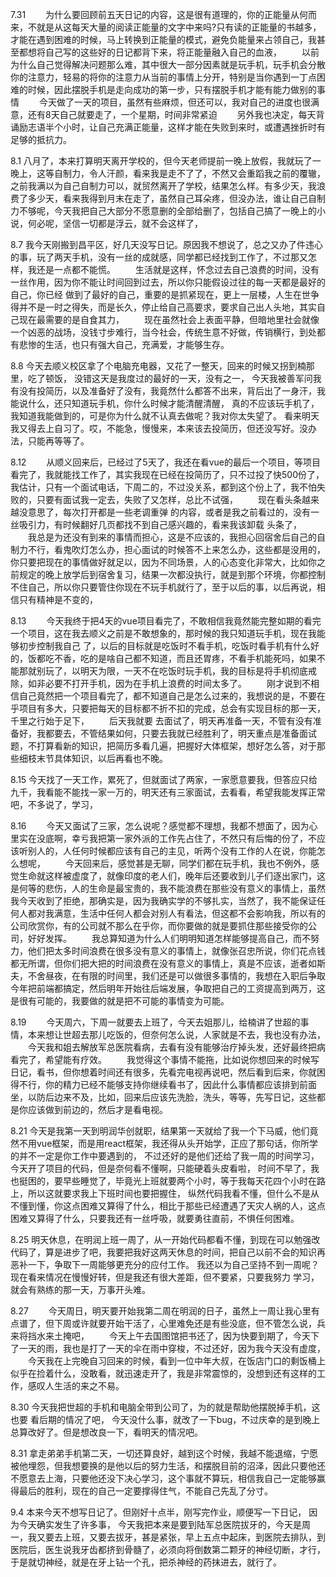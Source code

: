 7.31
　　为什么要回顾前五天日记的内容，这是很有道理的，你的正能量从何而来，不就是从这每天大量的阅读正能量的文字中来吗?只有读的正能量的书越多，才能在遇到困难的时候，马上转换到正能量的模式，避免负能量来占领自己，我甚至都想将自己写的这些好的日记都背下来，将正能量融入自己的血液，
　　以前为什么自己觉得解决问题那么难，其中很大一部分因素就是玩手机，玩手机会分散你的注意力，轻易的将你的注意力从当前的事情上分开，特别是当你遇到一丁点困难的时候，因此摆脱手机是走向成功的第一步，只有摆脱手机才能有能力做别的事情
　　今天做了一天的项目，虽然有些麻烦，但还可以，我对自己的进度也很满意，还有8天自己就要走了，一个星期，时间非常紧迫
　　另外我也决定，每天背诵励志语半个小时，让自己充满正能量，这样才能在失败到来时，或遭遇挫折时有足够的抵抗力。

8.1
八月了，本来打算明天离开学校的，但今天老师提前一晚上放假，我就玩了一晚上，这等自制力，令人汗颜，看来我是走不了了，不然又会重蹈我之前的覆辙，之前我满以为自己自制力可以，就贸然离开了学校，结果怎么样。有多少天，我浪费了多少天，看来我得到月末在走了，虽然自己耳朵疼，但没办法，谁让自己自制力不够呢，今天我把自己大部分不愿意删的全部给删了，包括自己搞了一晚上的小说，何必呢，坚信一切都是浮云，就不会这样了，

8.7
我今天刚搬到昌平区，好几天没写日记。原因我不想说了，总之又办了件违心的事，玩了两天手机，没有一丝的成就感，同学都已经找到工作了，不过那又怎样，我还是一点都不能慌。
　　生活就是这样，怀念过去自己浪费的时间，没有一丝作用，因为你不能让时间回到过去，所以你只能假设过往的每一天都是最好的自己，你已经 做到了最好的自己，重要的是抓紧现在，更上一层楼，人生在世争得并不是一时之得失，而是长久，停止给自己高要求，要求自己出人头地，其实自己现在最需要的是自食其力，
　　现在虽然社会上表面平静，但暗地里社会就像一个凶恶的战场，没钱寸步难行，当今社会，传统生意不好做，传销横行，到处都有悲惨的生活，也只有强大自己，充满爱，才能够生存。

8.8
今天去顺义校区拿了个电脑充电器，又花了一整天，回来的时候又拐到楠那里，吃了顿饭，
没错这天是我度过的最好的一天，没有之一，
今天我被善军问我有没有投简历，以及准备好了没有，我竟然什么都答不出来，背后出了一身汗，我能说什么，还只知道玩手机，你什么时候才能清醒清醒，
真的不应该玩手机了，我知道我能做到的，可是你为什么就不认真去做呢？我对你太失望了。
看来明天我又得去上自习了。哎，不能急，慢慢来，本来该去投简历，但还没写好。没办法，只能再等等了。


8.12
　　从顺义回来后，已经过了5天了，我还在看vue的最后一个项目，等项目看完了，我就能找工作了，其实我现在已经在投简历了，只不过投了快500份了，我估计，只有一个面试电话，下周二的，不过没关系，都到这个份上了，我不怕失败的，只要有面试我一定去，失败了又怎样，总比不试强，
　　现在看头条越来越没意思了，每次打开都是一些老调重弹 的内容，或者是我之前看过的，没有一丝吸引力，有时候翻好几页都找不到自己感兴趣的，看来我该卸载 头条了，
　　我总是为还没有到来的事情而担心，这是不应该的，我担心回宿舍后自己的自制力不行，看鬼吹灯怎么办，担心面试的时候答不上来怎么办，这些都是没用的，你只要把现在的事情做好就足以，因为不同场景，人的心态变化非常大，比如你之前规定的晚上放学后到宿舍复习，结果一次都没执行，就是到那个环境，你都控制不住自己，所以你只要管住你现在不玩手机就行了，至于以后的事，以后再说，相信只有精神是不变的，

8.13
　　今天我终于把4天的vue项目看完了，不敢相信我竟然能完整如期的看完一个项目，这在我去顺义之前是不敢想象的，那时候的我只知道玩手机，现在我能够初步控制我自己 了，以后的目标就是吃饭时不看手机，吃饭时看手机有什么好的，饭都吃不香，吃的是啥自己都不知道，而且还胃疼，不看手机能死吗，如果不能那就别玩了，以明天为限，一天不在吃饭时玩手机，我的目标是将手机彻底戒除，如非必要不打开手机，因为在手机上浪费的时间太多了。
　　刚才说到不相信自己竟然把一个项目看完了，都不知道自己是怎么过来的，我想说的是，不要在乎项目有多大，只要把每天的目标都不折不扣的完成，总会有实现目标的那一天，千里之行始于足下，
　　后天我就要 去面试了，明天再准备一天，不管有没有准备好，我都要去，不管结果如何，只要去我就已经胜利了，明天重点是准备面试题，不打算看新的知识，把简历多看几遍，把握好大体框架，想好怎么答，对于那些细枝末节具体知识，以后再看也不晚。

8.15
今天找了一天工作，累死了，但就面试了两家，一家愿意要我，但答应只给九千，我看能不能找一家一万的，明天还有三家面试，去看看，希望我能发挥正常吧，不多说了，学习，

8.16
　　今天又面试了三家，怎么说呢？感觉都不理想，我都不想面了，因为心里实在没底啊，幸亏我把第一家外派的工作先占住了，不然只有后悔的份了，不应该听别人的，人任何时候都应该有自己的主见，听两个没有工作的人在说，你能怎么想呢，
　　今天回来后，感觉甚是无聊，同学们都在玩手机，我也不例外，感觉生命就这样被虚度了，就像印度的老人们，晚年后还要收到儿子们逐出家门，这是何等的悲伤，人的生命是最宝贵的，我不能浪费在那些没有意义的事情上，虽然我今天收到了拒绝，那确实是，因为我确实学的不够扎实，当然了，我不能保证任何人都对我满意，生活中任何人都会对别人有看法，但这都不会影响我，所以有的公司欣赏你，有的公司就不那么在乎你，而你要做的就是要抓住那些接受你的公司，好好发挥。
　　我总算知道为什么人们明明知道怎样能够提高自己，而不努力，他们把太多时间浪费在很多没有意义的事情上，就像张召忠所说，你们花点钱都无所谓，但你们把大把的时间浪费在没有意义的事情上，真是不应该，逝者如斯夫，不舍昼夜，在有限的时间里，我们还是可以做很多事情的，我想在入职后争取今年把前端都搞定，然后明年开始往后端发展，争取把自己的工资提高到两万，这是很有可能的，我要做的就是把不可能的事情变为可能。

8.19
　　今天周六，下周一就要去上班了，今天去姐那儿，给楠讲了世超的事情，本来想让世超去那儿吃饭的，但奈何怎么说，人家就是不去，我也没有办法，
　　今天我和姐去解放军总医院看病，去看有没有能够治疗掉头发，还好最终把病看完了，希望能有疗效。
　　我觉得这个事情不能拖，比如说你想回来的时候写日记，看书，但你想着时间还有很多，先看完电视再说吧，然后看到后来，你就困得不行，你的精力已经不能够支持你继续看书了，因此什么事情都应该排到前面坐，以防后边来不及，比如，回来后应该先洗脸，洗头，等等，先写日记，这些都是你应该做到前边的，然后才是看电视。

8.21
今天是我第一天到明润华创就职，结果第一天就给了我一个下马威，他们竟然不用vue框架，而是用react框架，我还得从头开始学，正应了那句话，你所学的并不一定是你工作中要遇到的，
不过还好的是他们还给了我一周的时间学习，今天开了项目的代码，但是奈何看不懂啊，只能硬着头皮看啦，
时间不早了，我也挺困的，要早些睡觉了，毕竟光上班就要两个小时，等于我每天花四个小时在路上，所以这就要求我上下班时间也要把握住，
纵然代码我看不懂，但什么不是从不懂到懂，你这点困难又算得了什么，相比于那些已经遭遇了天灾人祸的人，这点困难又算得了什么，只要我还有一丝呼吸，就要勇往直前，不惧任何困难。

8.25
明天休息，在明润上班一周了，从一开始代码都看不懂，到现在可以勉强改代码了，算是进步了吧，我要把我好这两天休息的时间，把自己以前不会的知识再恶补一下，争取下一周能够更充分的应付工作。
我还以为自己坚持不到一周呢？现在看来情况在慢慢好转，但是我还有很大差距，但不要紧，只要我努力 学习，就会有熟练的那一天，万事开头难。

8.27
　　今天周日，明天要开始我第二周在明润的日子，虽然上一周让我心里有点谱了，但下周或许就要开始干活了，心里难免还是有些没底，但不管怎么说，兵来将挡水来土掩吧，
　　今天上午去国图馆把书还了，因为快要到期了，今天下了一天的雨，我也是打了一天的伞在雨中穿梭，不过还好，因为我今天没有虚度，
　　今天我在上完晚自习回来的时候，看到一位中年大叔，在饭店门口的剩饭桶上似乎在捡着什么，没敢看，就迅速走开了，我是非常震惊的，没想到还有这样的工作，感叹人生活的来之不易。

8.30
今天我把世超的手机和电脑全带到公司了，为的就是帮助他摆脱掉手机，这也要 看后期的情况了吧，
今天没什么事，就改了一下bug，不过庆幸的是到晚上总算改好了。但是想改良一下，看明天的情况吧。

8.31
拿走弟弟手机第二天，一切还算良好，越到这个时候，我越不能退缩，宁愿被他埋怨，但我想要换的是他以后的努力生活，和摆脱目前的沼泽，因此只要他还不愿意去上海，只要他还没下决心学习，这个事就不算玩，相信我自己一定能够赢得最后的胜利，现在的自己一定要撑得住气，不能自己先乱了分寸。

9.4
本来今天不想写日记了。但刚好十点半，刚写完作业，顺便写一下日记，
因为今天确实发生了许多事，
今天我把本来是要到陆军总医院拔牙的，今天是周一，我又要去上班，又要去拔牙，甚是紧张，早上五点中起床，到医院去排队，到医院后，医生说我牙齿都挤到骨髓了，必须向将倒数第二颗牙的神经切断，才行，于是就切神经，就是在牙上钻一个孔，把杀神经的药抹进去，就行了。
